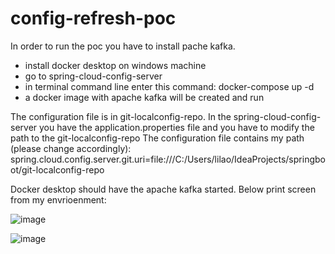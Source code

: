# config-refresh-poc

In order to run the poc you have to install pache kafka.
* install docker desktop on windows machine 
* go to spring-cloud-config-server
* in terminal command line enter this command: docker-compose up -d
* a docker image with apache kafka will be created and run

The configuration file is in git-localconfig-repo.
In the spring-cloud-config-server you have the application.properties file and you have to modify the path to the git-localconfig-repo
The configuration file contains my path (please change accordingly):
spring.cloud.config.server.git.uri=file:///C:/Users/lilao/IdeaProjects/springboot/git-localconfig-repo

Docker desktop should have the apache kafka started.
Below print screen from my envrioenment:

![image](https://user-images.githubusercontent.com/111740580/203077598-2460b5a3-3582-4bad-99cf-b60c8f608407.png)

![image](https://user-images.githubusercontent.com/111740580/203077716-bccc4b16-0312-45ca-95ef-1014a2f9dafc.png)
